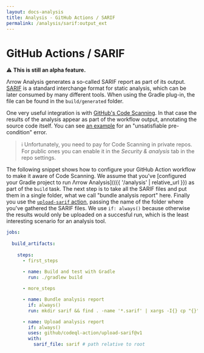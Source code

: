 ```yaml
---
layout: docs-analysis
title: Analysis - GitHub Actions / SARIF
permalink: /analysis/sarif:output_ext
---
```


# GitHub Actions / SARIF

⚠️ **This is still an alpha feature.**

Λrrow Analysis generates a so-called SARIF report as part of its output. [SARIF](https://sarifweb.azurewebsites.net/) is a standard interchange format for static analysis, which can be later consumed by many different tools. When using the Gradle plug-in, the file can be found in the `build/generated` folder.

One very useful integration is with [GitHub's Code Scanning](https://docs.github.com/en/code-security/code-scanning/integrating-with-code-scanning/about-integration-with-code-scanning). In that case the results of the analysis appear as part of the workflow output, annotating the source code itself. You can see [an example](https://github.com/arrow-kt/backend-arrow-example/pull/6/checks?check_run_id=4497725364) for an "unsatisfiable pre-condition" error.

> ℹ️ Unfortunately, you need to pay for Code Scanning in private repos. For public ones you can enable it in the _Security & analysis_ tab in the repo settings.

The following snippet shows how to configure your GitHub Action workflow to make it aware of Code Scanning. We assume that you've [configured your Gradle project to run Λrrow Analysis](({{ '/analysis' | relative_url }}) as part of the `build` task. The next step is to take all the SARIF files and put them in a single folder, what we call "bundle analysis report" here. Finally you use the [`upload-sarif` action](https://docs.github.com/en/code-security/code-scanning/integrating-with-code-scanning/uploading-a-sarif-file-to-github), passing the name of the folder where you've gathered the SARIF files. We use `if: always()` because otherwise the results would only be uploaded on a succesful run, which is the least interesting scenario for an analysis tool.

```yaml
jobs:
  
  build_artifacts:
    
    steps:
      - first_steps
      
      - name: Build and test with Gradle
        run: ./gradlew build

      - more_steps

      - name: Bundle analysis report
        if: always()
        run: mkdir sarif && find . -name '*.sarif' | xargs -I{} cp "{}" ./sarif/

      - name: Upload analysis report
        if: always()
        uses: github/codeql-action/upload-sarif@v1
        with:
          sarif_file: sarif # path relative to root
```